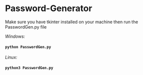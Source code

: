 # Password-Generator
 
Make sure you have tkinter installed on your machine then run the PasswordGen.py file

 *Windows:*
 
 #### ```python PasswordGen.py```

*Linux:*

#### ```python3 PasswordGen.py```
